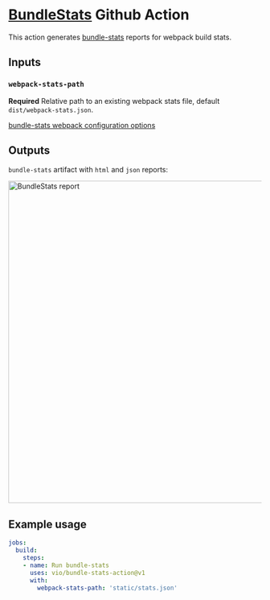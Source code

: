 # [BundleStats](https://github.com/relative-ci/bundle-stats) Github Action

This action generates [bundle-stats](https://github.com/relative-ci/bundle-stats) reports for webpack build stats.

## Inputs

### `webpack-stats-path`

**Required** Relative path to an existing webpack stats file, default `dist/webpack-stats.json`.

[bundle-stats webpack configuration options](https://github.com/relative-ci/bundle-stats/tree/master/packages/cli#webpack-configuration)

## Outputs

`bundle-stats` artifact with `html` and `json` reports:

<img src="https://raw.githubusercontent.com/vio/bundle-stats-action/master/assets/action.jpg?token=AAADH5EKGBHTKLLAHXZN3GC6NGDI2" alt="BundleStats report" width="640" />

## Example usage

```yml
jobs:
  build:
    steps:
    - name: Run bundle-stats
      uses: vio/bundle-stats-action@v1
      with:
        webpack-stats-path: 'static/stats.json'
```
